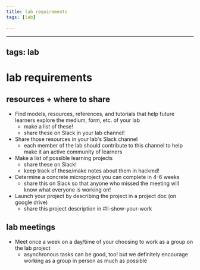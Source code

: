 ```yaml
---
title: lab requirements
tags: [lab]

---
```


---
tags: lab
---

# lab requirements


## resources + where to share
* Find models, resources, references, and tutorials that help future learners explore the medium, form, etc. of your lab
    * make a list of these!
    * share these on Slack in your lab channel!
* Share those resources in your lab's Slack channel
    * each member of the lab should contribute to this channel to help make it an active community of learners
* Make a list of possible learning projects
    * share these on Slack!
    * keep track of these/make notes about them in hackmd!
* Determine a concrete microproject you can complete in 4-6 weeks
    * share this on Slack so that anyone who missed the meeting will know what everyone is working on!
* Launch your project by describing the project in a project doc (on google drive)
    * share this project description in #ll-show-your-work

## lab meetings
* Meet once a week on a day/time of your choosing to work as a group on the lab project
    * asynchronous tasks can be good, too! but we definitely encourage working as a group in person as much as possible

